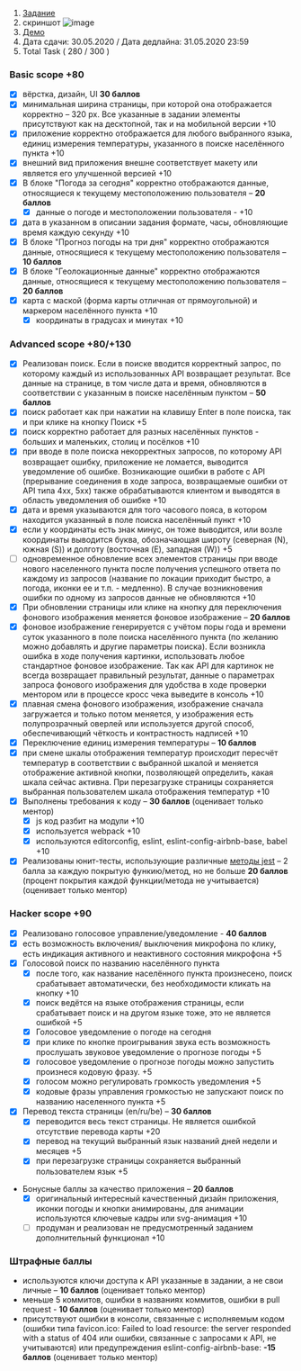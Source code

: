 1. [Задание](https://github.com/rolling-scopes-school/tasks/blob/master/tasks/fancy-weather.md)
2. скриншот 
![image](https://user-images.githubusercontent.com/60288386/83338838-0f81f700-a2d9-11ea-99cf-11d203831493.png)
3. [Демо](https://jules0802-fancy-weather.netlify.app/)
4. Дата сдачи: 30.05.2020 / Дата дедлайна: 31.05.2020 23:59
5. Total
Task ( 280 / 300 )

### Basic scope +80

- [x] вёрстка, дизайн, UI **30 баллов**
 - [x] минимальная ширина страницы, при которой она отображается корректно – 320 рх. Все указанные в задании элементы присутствуют как на десктопной, так и на мобильной версии +10 
 - [x] приложение корректно отображается для любого выбранного языка, единиц измерения температуры, указанного в поиске населённого пункта +10
  - [x] внешний вид приложения внешне соответствует макету или является его улучшенной версией +10
- [x] В блоке "Погода за сегодня" корректно отображаются данные, относящиеся к текущему местоположению пользователя – **20 баллов**
  - [x] данные о погоде и местоположении пользователя - +10
 - [x] дата в указанном в описании задания формате, часы, обновляющие время каждую секунду +10 
- [x] В блоке "Прогноз погоды на три дня" корректно отображаются данные, относящиеся к текущему местоположению пользователя – **10 баллов**
- [x] В блоке "Геолокационные данные" корректно отображаются данные, относящиеся к текущему местоположению пользователя – **20 баллов**  
- [x] карта с маской (форма карты отличная от прямоугольной) и маркером населённого пункта +10
  - [x] координаты в градусах и минутах +10

### Advanced scope +80/+130

- [x] Реализован поиск. Если в поиске вводится корректный запрос, по которому каждый из использованных API возвращает результат. Все данные на странице, в том числе дата и время, обновляются в соответствии с указанным в поиске населённым пунктом – **50 баллов**
- [x] поиск работает как при нажатии на клавишу Enter в поле поиска, так и при клике на кнопку Поиск +5
- [x] поиск корректно работает для разных населённых пунктов - больших и маленьких, столиц и посёлков +10
- [x] при вводе в поле поиска некорректных запросов, по которому API возвращает ошибку, приложение не ломается, выводится уведомление об ошибке. Возникающие ошибки в работе с API (прерывание соединения в ходе запроса, возвращаемые ошибки от API типа 4xx, 5xx) также обрабатываются клиентом и выводятся в область уведомления об ошибке +10
- [x] дата и время указываются для того часового пояса, в котором находится указанный в поле поиска населённый пункт +10
- [x] если у координаты есть знак минус, он тоже выводится, или возле координаты выводится буква, обозначающая широту (северная (N), южная (S)) и долготу (восточная (E), западная (W)) +5
- [ ] одновременное обновление всех элементов страницы при вводе нового населенного пункта после получения успешного ответа по каждому из запросов (название по локации приходит быстро, а погода, иконки ее и т.п. - медленно). В случае возникновения ошибки по одному из запросов данные не обновляются +10
- [x] При обновлении страницы или клике на кнопку для переключения фонового изображения меняется фоновое изображение – **20 баллов**
- [x] фоновое изображение генерируется с учётом поры года и времени суток указанного в поле поиска населённого пункта (по желанию можно добавлять и другие параметры поиска). Если возникла ошибка в ходе получения картинки, использовать любое стандартное фоновое изображение. Так как API для картинок не всегда возвращает правильный результат, данные о параметрах запроса фонового изображения для удобства в ходе проверки ментором или в процессе кросс чека выведите в консоль +10
- [x] плавная смена фонового изображения, изображение сначала загружается и только потом меняется, у изображения есть полупрозрачный оверлей или используется другой способ, обеспечивающий чёткость и контрастность надписей +10
- [x] Переключение единиц измерения температуры – **10 баллов**
- [x] при смене шкалы отображения температур происходит пересчёт температур в соответствии с выбранной шкалой и меняется отображение активной кнопки, позволяющей определить, какая шкала сейчас активна. При перезагрузке страницы сохраняется выбранная пользователем шкала отображения температур +10
- [x] Выполнены требования к коду – **30 баллов** (оценивает только ментор) 
  - [x] js код разбит на модули +10
  - [x] используется webpack +10
  - [x] используются editorconfig, eslint, eslint-config-airbnb-base, babel  +10 
- [x] Реализованы юнит-тесты, использующие различные [методы jest](https://jestjs.io/docs/ru/expect) – 2 балла за каждую покрытую функию/метод, но не больше **20 баллов** (процент покрытия каждой функции/метода не учитывается) (оценивает только ментор)

### Hacker scope +90

- [x] Реализовано голосовое управление/уведомление - **40 баллов**
- [x] есть возможность включения/ выключения микрофона по клику, есть индикация активного и неактивного состояния микрофона +5
- [x] Голосовой поиск по названию населённого пункта
    - [x] после того, как название населённого пункта произнесено, поиск срабатывает автоматически, без необходимости кликать на кнопку +10
    - [x] поиск ведётся на языке отображения страницы, если срабатывает поиск и на другом языке тоже, это не является ошибкой +5
  - [x] Голосовое уведомление о погоде на сегодня
   - [x] при клике по кнопке проигрывания звука есть возможность прослушать звуковое уведомление о прогнозе погоды +5 
    - [x] голосовое уведомление о прогнозе погоды можно запустить произнеся кодовую фразу. +5
    - [x] голосом можно регулировать громкость уведомления +5
    - [x] кодовые фразы управления громкостью не запускают поиск по названию населенного пункта +5
- [x] Перевод текста страницы (en/ru/be) – **30 баллов**
  - [x] переводится весь текст страницы. Не является ошибкой отсутствие перевода карты +20 
  - [x] перевод на текущий выбранный язык названий дней недели и месяцев +5
  - [x] при перезагрузке страницы сохраняется выбранный пользователем язык +5
- Бонусные баллы за качество приложения – **20 баллов** 
  - [x] оригинальный интересный качественный дизайн приложения, иконки погоды и кнопки анимированы, для анимации используются ключевые кадры или svg-анимация +10
  - [ ] продуман и реализован не предусмотренный заданием дополнительный функционал +10 

### Штрафные баллы  

- используются ключи доступа к API указанные в задании, а не свои личные – **10 баллов** (оценивает только ментор)    
- меньше 5 коммитов, ошибки в названиях коммитов, ошибки в pull request - **10 баллов** (оценивает только ментор) 
- присутствуют ошибки в консоли, связанные с исполняемым кодом (ошибки типа favicon.ico: Failed to load resource: the server responded with a status of 404 или ошибки, связанные с запросами к API, не учитываются) или предупреждения eslint-config-airbnb-base: **-15 баллов** (оценивает только ментор)

